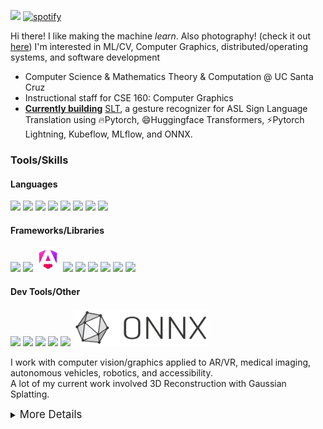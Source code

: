 
![](https://komarev.com/ghpvc/?username=dakshshah03)
[![spotify](https://api.statusbadges.me/badge/spotify/313141511141195777)](https://api.statusbadges.me/openspotify/313141511141195777) <br>


Hi there!
I like making the machine *learn*. Also photography! (check it out [here](https://www.instagram.com/dsunvaulted/)) 
I'm interested in ML/CV, Computer Graphics, distributed/operating systems, and software development

- Computer Science & Mathematics Theory & Computation @ UC Santa Cruz
- Instructional staff for CSE 160: Computer Graphics
- <u>**Currently building**</u>  [SLT](https://github.com/dakshshah03/SLT), a gesture recognizer for ASL Sign Language Translation using 🔥Pytorch, 😄Huggingface Transformers, ⚡Pytorch Lightning, Kubeflow, MLflow, and ONNX. 

### Tools/Skills
#### Languages
<p float="left">
  <img src="https://cdn.jsdelivr.net/gh/devicons/devicon@latest/icons/python/python-original.svg" height="60" />
  <img src="https://cdn.jsdelivr.net/gh/devicons/devicon@latest/icons/go/go-original-wordmark.svg" height="60"/> 
  <img src="https://cdn.jsdelivr.net/gh/devicons/devicon@latest/icons/c/c-original.svg" height=60 />
  <img src="https://cdn.jsdelivr.net/gh/devicons/devicon@latest/icons/cplusplus/cplusplus-plain.svg" height=60 />
  <img src="https://cdn.jsdelivr.net/gh/devicons/devicon@latest/icons/typescript/typescript-original.svg" height=60 />
  <img src="https://cdn.jsdelivr.net/gh/devicons/devicon@latest/icons/javascript/javascript-original.svg" height=60 />
  <img src="https://cdn.jsdelivr.net/gh/devicons/devicon@latest/icons/matlab/matlab-original.svg" height=60 />
  <img src="https://cdn.jsdelivr.net/gh/devicons/devicon@latest/icons/rust/rust-original.svg" height=60 />
</p>

#### Frameworks/Libraries
<p float="left">
  <img src="https://cdn.jsdelivr.net/gh/devicons/devicon@latest/icons/pytorch/pytorch-original.svg" height="40" />
  <img src="https://camo.githubusercontent.com/4ebb06d037b495f2c4c67e0ee4599f747e94e6323ece758a7da27fbbcb411250/68747470733a2f2f666173746170692e7469616e676f6c6f2e636f6d2f696d672f6c6f676f2d6d617267696e2f6c6f676f2d7465616c2e706e67"  height=40 />
  <img src="./images/angular_gradient.png" height=40 />
  <img src="https://nodejs.org/static/logos/jsIconGreen.svg" height=40>
  <img src="https://lightning.ai/static/media/lightning-light.7f7e28493fb04c9626723e3ae593bebe.svg" height=40 />
  <img src="https://www.khronos.org/assets/images/api_logos/webgl_wht.svg" height=40 />
  <img src="https://cdn.jsdelivr.net/gh/devicons/devicon@latest/icons/postgresql/postgresql-plain-wordmark.svg" height=40 />
  <img src="https://cdn.jsdelivr.net/gh/devicons/devicon@latest/icons/threejs/threejs-original-wordmark.svg" height=40 />
  <img src="https://opencv.org/wp-content/uploads/2020/07/OpenCV_logo_no_text-1.svg" height=40>
</p>

#### Dev Tools/Other
<p float="left">
  <img src="https://cdn.jsdelivr.net/gh/devicons/devicon@latest/icons/kubernetes/kubernetes-original.svg" height="60"/> 
  <img src="https://cdn.jsdelivr.net/gh/devicons/devicon@latest/icons/docker/docker-plain-wordmark.svg" height="60" />
  <img src="https://cdn.jsdelivr.net/gh/devicons/devicon@latest/icons/githubactions/githubactions-original.svg" height=60>
  <img src="https://github.com/kubeflow/marketing-materials/blob/master/logos/Raster/Kubeflow-Logo-RGB.png?raw=true" height=60 />
  <img src="https://mlflow.org/docs/latest/api_reference/_static/MLflow-logo-final-black.png" height=60 />
  <img src="https://github.com/onnx/onnx/raw/main/docs/onnx-horizontal-color.png" height="60" />
</p>

I work with computer vision/graphics applied to AR/VR, medical imaging, autonomous vehicles, robotics, and accessibility. <br>
A lot of my current work involved 3D Reconstruction with Gaussian Splatting.
<details closed>
<summary> <big> More Details </big></summary>
## Research
My current research is in:
- Medical Imaging and 3D Reconstruction
- Virtual/Augmented Reality

My prior research was in:
- Molecular Dynamics
- Robotics with Autonomous Vehicle Scene Analysis and Decision-making
- ASL Gesture Recognition
<!-- <details closed> -->
  <summary> <big> Prior Coursework </big> </summary>
  Here's some of the courses I've taken while at UCSC.
  
  ### Personal Favorites:
  <ul>
    <li>CSE 160/L: Introduction to Computer Graphics</li>
    <li>CSE 138: Distributed Systems</li>
    <li>CSE 240: Artificial Intelligence</li>
    <li>CSE 242: Machine Learning</li>
    <li>CSE 244c: Advanced Computer Vision</li>
    <li>CSE 290c: Advanced Topics in Machine Learning (NeuroSymbolic AI)</li>
    <li>CSE 290c: Advanced Topics in Machine Learning (Differentiable Programming)</li>
    <li>MATH 105a: Real Analysis I</li>
    <li>MATH 117: Advanced Linear Algebra</li>
  </ul>
</details>

<!--  ### Computer Science
  <details closed>
    <summary> <big> Graduate </big> </summary>
    <ul>
      <li>CSE 240: Artificial Intelligence</li>
      <li>CSE 242: Machine Learning</li>
      <li>CSE 244c: Advanced Computer Vision</li>
      <li>CSE 290c: Advanced Topics in Machine Learning (NeuroSymbolic AI)</li>
      <li>CSE 290c: Advanced Topics in Machine Learning (Differentiable Programming)</li>
      <li>STAT 206: Applied Bayesian Statistics</li>
    </ul>
  </details>
  <details closed>
    <summary> Upper Division </summary>
    <ul>
      <li>CSE 160/L: Introduction to Computer Graphics</li>
      <li>CSE 138: Distributed Systems</li>
      <li>CSE 144: Applied Machine Learning: Deep Learning</li>
      <li>CSE 130: Principles of Computer Systems Design</li>
      <li>CSE 120: Computer Architecture</li>
      <li>CSE 114a: Foundations of Programming Languages</li>
      <li>CSE 107: Probability and Statistics for Engineers</li>
      <li>CSE 103: Computational Models</li>
      <li>CSE 102: Introduction to Analysis of Algorithms</li>
      <li>CSE 101: Introduction to Data Structures and Algorithms</li>
    </ul>
  </details>
  <details closed>
    <summary> Lower Division </summary>
    <ul>
      <li>CSE 30: Programming Abstractions in Python</li>
      <li>CSE 12: Computer Systems and Assembly</li>
      <li>CSE 13s: Computer Systems and C Programming</li>
      <li>ECE 30: Engineering Principles of Electronics</li>
    </ul>
  </details>
  
  ### Mathematics
  <details closed>
    <summary> Graduate/Upper Division </summary>
    <ul>
      <li>STAT 206: Applied Bayesian Statistics</li>
      <li>MATH 117: Advanced Linear Algebra</li>
      <li>MATH 105a: Real Analysis I</li>
      <li>MATH 115: Graph Theory</li>
      <li>MATH 100: Introduction to Proof and Problem Solving</li>
    </ul>
  </details>

  <details closed>
    <summary> Lower Division </summary>
    <ul>
      <li>MATH 24: Ordinary Differential Equations</li>
      <li>MATH 21: Linear Algebra</li>
      <li>MATH 23a: Vector Calculus I</li>
      <li>MATH 23b: Vector Calculus II</li>
      <li>MATH 19a: Calculus I</li>
      <li>MATH 19b: Calculus II</li>
    </ul>
  </details>
  -->
